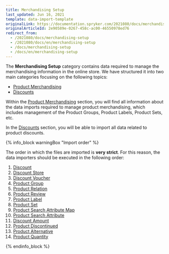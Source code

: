 ```yaml
---
title: Merchandising Setup
last_updated: Jun 16, 2021
template: data-import-template
originalLink: https://documentation.spryker.com/2021080/docs/merchandising-setup
originalArticleId: 2e90589e-0267-458c-ac00-46550978ed76
redirect_from:
  - /2021080/docs/merchandising-setup
  - /2021080/docs/en/merchandising-setup
  - /docs/merchandising-setup
  - /docs/en/merchandising-setup
---
```


The **Merchandising Setup** category contains data required to manage the merchandising information in the online store. We have structured it into two main categories focusing on the following topics:

* [Product Merchandising](/docs/scos/dev/data-import/{{page.version}}/data-import-categories/merchandising-setup/product-merchandising/product-merchandising.html)
* [Discounts](/docs/scos/dev/data-import/{{page.version}}/data-import-categories/merchandising-setup/discounts/discounts.html)

Within the [Product Merchandising](/docs/scos/dev/data-import/{{page.version}}/data-import-categories/merchandising-setup/product-merchandising/product-merchandising.html) section, you will find all information about the data imports required to manage product merchandising, which includes management of the Product Groups, Product Labels, Product Sets, etc.

In the [Discounts](/docs/scos/dev/data-import/{{page.version}}/data-import-categories/merchandising-setup/discounts/discounts.html) section, you will be able to import all data related to product discounts.

{% info_block warningBox "Import order" %}

The order in which the files are imported is **very strict**. For this reason, the data importers should be executed in the following order:

1. [Discount](/docs/pbc/all/discount-management/import-and-export-data/file-details-discount.csv.html)
2. [Discount Store](/docs/pbc/all/discount-management/import-and-export-data/file-details-discount-store.csv.html)
3. [Discount Voucher](/docs/pbc/all/discount-management/import-and-export-data/file-details-discount-voucher.csv.html)
4. [Product Group](/docs/pbc/all/product-information-management/{{page.version}}/import-and-export-data/file-details-product-group.csv.html)
5. [Product Relation](/docs/scos/dev/data-import/{{page.version}}/data-import-categories/merchandising-setup/product-merchandising/file-details-product-relation.csv.html)
6. [Product Review](/docs/scos/dev/data-import/{{page.version}}/data-import-categories/merchandising-setup/product-merchandising/file-details-product-review.csv.html)
7. [Product Label](/docs/scos/dev/data-import/{{page.version}}/data-import-categories/merchandising-setup/product-merchandising/file-details-product-label.csv.html)
8. [Product Set](/docs/scos/dev/data-import/{{page.version}}/data-import-categories/merchandising-setup/product-merchandising/file-details-product-set.csv.html)
9. [Product Search Attribute Map](/docs/scos/dev/data-import/{{page.version}}/data-import-categories/merchandising-setup/product-merchandising/file-details-product-search-attribute-map.csv.html)
10. [Product Search Attribute](/docs/scos/dev/data-import/{{page.version}}/data-import-categories/merchandising-setup/product-merchandising/file-details-product-search-attribute.csv.html)
11. [Discount Amount](/docs/pbc/all/discount-management/import-and-export-data/file-details-discount-amount.csv.html)
12. [Product Discontinued](/docs/scos/dev/data-import/{{page.version}}/data-import-categories/merchandising-setup/product-merchandising/file-details-product-discontinued.csv.html)
13. [Product Alternative](/docs/scos/dev/data-import/{{page.version}}/data-import-categories/merchandising-setup/product-merchandising/file-details-product-alternative.csv.html)
14. [Product Quantity](/docs/pbc/all/cart-and-checkout/import-and-export-data/file-details-product-quantity.csv.html)

{% endinfo_block %}

